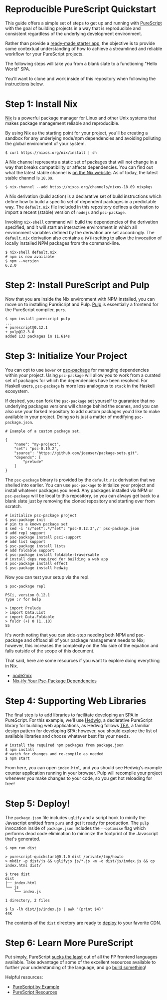 # Reproducible PureScript Quickstart

This guide offers a simple set of steps to get up and running with
[PureScript](http://www.purescript.org/) with the goal of building
projects in a way that is reproducible and
consistent regardless of the underlying development environment.

Rather than provide a [ready-made starter app](https://github.com/lumihq/purescript-react-basic),
the objective is to provide some contextual understanding of how to
achieve a streamlined and reliable workflow for your PureScript projects.

The following steps will take you from a blank slate to a functioning
"Hello World" SPA.

You'll want to clone and work inside of this repository when following the
instructions below.

# Step 1: Install Nix

[Nix](https://nixos.org/nix/) is a powerful package manager for Linux
and other Unix systems that makes package management reliable and reproducible.

By using Nix as the starting point for your project, you'll be creating
a sandbox for any underlying node/npm dependencies and avoiding polluting
the global environment of your system.

    $ curl https://nixos.org/nix/install | sh

A Nix channel represents a static set of packages that will not change
in a way that breaks compatibility or affects dependencies. You can find
out what the latest stable channel is
[on the Nix website](https://nixos.wiki/wiki/Nix_Channels). As of today,
the latest stable channel is `18.09`.

    $ nix-channel --add https://nixos.org/channels/nixos-18.09 nixpkgs

A Nix derivation (build action) is a declarative set of build instructions
which define how to build a specific set of dependent packages in a
predictable way. The `default.nix` file included in this repository
defines a derivation to import a recent (stable) version of `nodejs`
and `psc-package`.

Invoking `nix-shell` command will build the dependencies of the derivation
specified, and it will start an interactive environment in which all
environment variables defined by the derivation are set accordingly.
The `default.nix` derivation also contains a `PATH` setting to allow
the invocation of locally installed NPM packages from the command-line.

    $ nix-shell default.nix
    # npm is now available
    $ npm --version
    6.2.0

# Step 2: Install PureScript and Pulp

Now that you are inside the Nix environment with NPM installed, you
can move on to installing PureScript and Pulp.
[Pulp](https://github.com/purescript-contrib/pulp) is essentially
a frontend for the PureScript compiler, `purs`.

    $ npm install purescript pulp
    ...
    + purescript@0.12.1
    + pulp@12.3.0
    added 133 packages in 11.614s


# Step 3: Initialize Your Project

You can opt to use `bower` or
[psc-package](https://psc-package.readthedocs.io/en/latest/index.html)
for managing dependencies
within your project. Using `psc-package` will allow you to work from
a curated set of packages for which the dependencies have been resolved.
For Haskell users, `psc-package` is more less analogous to `stack` in
the Haskell ecosystem.

If desired, you can fork the `psc-package` set yourself to guarantee
that no underlying packages versions will change behind the scenes, and
you can also use your forked repository to add custom packages you'd like
to make available in your project. Doing so is just a matter of modifying
`psc-package.json`.

    # Example of a custom package set.

    {
        "name": "my-project",
        "set": "psc-0.10.2",
        "source": "https://github.com/joeuser/package-sets.git",
        "depends": [
            "prelude"
        ]
    }

The `psc-package` binary is provided by the `default.nix` derivation that
we shelled into earlier. You can use `psc-package` to initialize your
project and install whatever packages you need. Any packages installed
via NPM or `psc-package` will be local to this repository, so you can
always get back to a blank slate just by removing the cloned repository
and starting over from scratch.

    # initialize psc-package project
    $ psc-package init
    # pin to a known package set
    $ sed -i 's/"set":.*/"set": "psc-0.12.3",/' psc-package.json
    # add repl support
    $ psc-package install psci-support
    # add list support
    $ psc-package install lists
    # add foldable support
    $ psc-package install foldable-traversable
    # install deps required for building a web app
    $ psc-package install effect
    $ psc-package install hedwig

Now you can test your setup via the repl.

    $ psc-package repl

    PSCi, version 0.12.1
    Type :? for help

    > import Prelude
    > import Data.List
    > import Data.Foldable
    > foldr (+) 0 (1..10)
    55

It's worth noting that you can side-step needing both NPM
and psc-package and offload all of your package management
needs to Nix; however, this increases the complexity on the
Nix side of the equation and falls outside of the scope of
this document.

That said, here are some resources if you want to explore
doing everything in Nix.

* [node2nix](https://github.com/svanderburg/node2nix)
* [Nix-ify Your Psc-Package Dependencies](https://qiita.com/kimagure/items/85a64437f9af78398638)

# Step 4: Supporting Web Libraries

The final step is to add libraries to facilitate developing
an [SPA](https://en.wikipedia.org/wiki/Single-page_application)
in PureScript. For this example, we'll use
[Hedwig](https://github.com/utkarshkukreti/purescript-hedwig),
a declarative PureScript library for building web applications,
as Hedwig follows [TEA](https://guide.elm-lang.org/architecture/),
a familiar design pattern for developing SPA; however, you should
explore the list of available libraries and choose whatever best
fits your needs.

    # install the required npm packages from package.json
    $ npm install
    # watch for changes and re-compile as needed
    $ npm start

From here, you can open `index.html`, and you should see Hedwig's
example counter application running in your browser. Pulp will recompile
your project whenever you make changes to your code, so you get hot
reloading for free!

# Step 5: Deploy!

The `package.json` file includes `uglify` and a script hook to minify
the Javascript emitted from `purs` and get it ready for production.
The `pulp` invocation inside of `package.json` includes the `--optimise`
flag which performs dead code elimination to minimize the footprint of
the Javascript that's generated.

    $ npm run dist

    > purescript-quickstart@0.1.0 dist /private/tmp/howto
    > mkdir -p dist/js && uglifyjs js/*.js -m -o dist/js/index.js && cp index.html dist/

    $ tree dist
    dist
    ├── index.html
    └── js
        └── index.js

    1 directory, 2 files

    $ ls -lh dist/js/index.js | awk '{print $4}'
    44K

The contents of the `dist` directory are ready to
[deploy](https://github.com/stojanovic/scottyjs) to your favorite CDN.

# Step 6: Learn More PureScript

Put simply, PureScript
[sucks the least](https://www.reddit.com/r/purescript/comments/6g6brx/why_purescript/dinwty2/)
out of all the FP frontend languages available. Take advantage of
some of the excellent resources available to further your understanding
of the language, and go
[build something](http://holdenlee.github.io/blog/posts/programming/purescript/snake-in-purescript.html)!

Helpful resources:

* [PureScript by Example](https://leanpub.com/purescript/read)
* [PureScript Resources](https://purescript-resources.readthedocs.io/en/latest/index.html)
